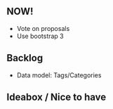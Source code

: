 ## NOW!

- Vote on proposals
- Use bootstrap 3


## Backlog

- Data model: Tags/Categories


## Ideabox / Nice to have
